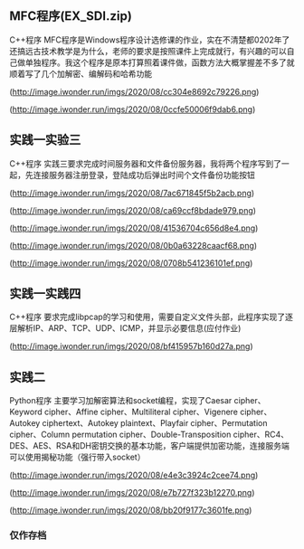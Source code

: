 
## MFC程序(EX_SDI.zip)
C++程序
MFC程序是Windows程序设计选修课的作业，实在不清楚都0202年了还搞远古技术教学是为什么，老师的要求是按照课件上完成就行，有兴趣的可以自己做单独程序。我这个程序是原本打算照着课件做，函数方法大概掌握差不多了就顺着写了几个加解密、编解码和哈希功能

(http://image.iwonder.run/imgs/2020/08/cc304e8692c79226.png)

(http://image.iwonder.run/imgs/2020/08/0ccfe50006f9dab6.png)

## 实践一实验三
C++程序
实践三要求完成时间服务器和文件备份服务器，我将两个程序写到了一起，先连接服务器注册登录，登陆成功后弹出时间个文件备份功能按钮

(http://image.iwonder.run/imgs/2020/08/7ac671845f5b2acb.png)

(http://image.iwonder.run/imgs/2020/08/ca69ccf8bdade979.png)

(http://image.iwonder.run/imgs/2020/08/41536704c656d8e4.png)

(http://image.iwonder.run/imgs/2020/08/0b0a63228caacf68.png)

(http://image.iwonder.run/imgs/2020/08/0708b541236101ef.png)

## 实践一实践四
C++程序
要求完成libpcap的学习和使用，需要自定义文件头部，此程序实现了逐层解析IP、ARP、TCP、UDP、ICMP，并显示必要信息(应付作业)

(http://image.iwonder.run/imgs/2020/08/bf415957b160d27a.png)

## 实践二
Python程序
主要学习加解密算法和socket编程，实现了Caesar cipher、Keyword cipher、Affine cipher、Multiliteral cipher、Vigenere cipher、Autokey ciphertext、Autokey plaintext、Playfair cipher、Permutation cipher、Column permutation cipher、Double-Transposition cipher、RC4、DES、AES、RSA和DH密钥交换的基本功能，客户端提供加密功能，连接服务端可以使用揭秘功能（强行带入socket）

(http://image.iwonder.run/imgs/2020/08/e4e3c3924c2cee74.png)

(http://image.iwonder.run/imgs/2020/08/e7b727f323b12270.png)

(http://image.iwonder.run/imgs/2020/08/bb20f9177c3601fe.png)

### 仅作存档
